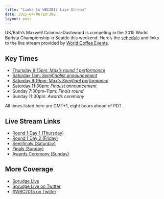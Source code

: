 ```yaml
---
title: "Links to WBC2015 Live Stream"
date: 2015-04-08T10:30Z
layout: post
---
```


UK/Bath’s Maxwell Colonna-Dashwood is competing in the 2015 World Barista Championship in Seattle this weekend. Here’s the [schedule](http://www.worldbaristachampionship.org/2015-schedules/) and links to the live stream provided by [World Coffee Events](http://livestream.com/worldcoffee).

## Key Times

- [Thursday 8:15pm: *Max’s round 1 performance*](http://livestream.com/worldcoffee/events/3952840/videos/83361396)
- [Saturday 1am: *Semifinalist announcement*](http://livestream.com/worldcoffee/events/3952873/videos/83511803)
- [Saturday 9:19pm: *Max’s Semifinal performance*](http://livestream.com/worldcoffee/events/3952875/videos/83606474)
- [Saturday 11:30pm: *Finalist announcement*](http://livestream.com/worldcoffee/events/3952875/videos/83616300)
- Sunday 7:30pm–11pm: *Finals round*
- Sunday 11:30pm: *Awards ceremony*

All times listed here are GMT+1, eight hours ahead of PDT.

## Live Stream Links

- [Round 1 Day 1 (Thursday)](http://livestream.com/worldcoffee/events/3952840/videos)
- [Round 1 Day 2 (Friday)](http://livestream.com/worldcoffee/events/3952873)
- [Semifinals (Saturday)](http://livestream.com/worldcoffee/events/3952875)
- [Finals (Sunday)](http://livestream.com/worldcoffee/events/3952880)
- [Awards Ceremony (Sunday)](http://livestream.com/worldcoffee/events/3952885)

## More Coverage

- [Sprudge Live](http://sprudgelive.com)
- [Sprudge Live on Twitter](https://twitter.com/SprudgeLive)
- [#WBC2015 on Twitter](https://twitter.com/search?q=WBC2015)